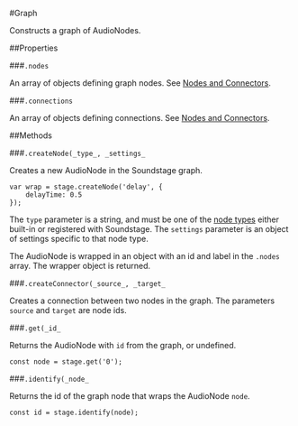 

#Graph

<p>Constructs a graph of AudioNodes.</p>












##Properties


###`.nodes`

<p>An array of objects defining graph nodes. See <a href="#nodes-and-connections">Nodes and Connectors</a>.</p>





###`.connections`

<p>An array of objects defining connections. See <a href="#nodes-and-connections">Nodes and Connectors</a>.</p>






##Methods


###`.createNode(_type_, _settings_`

<p>Creates a new AudioNode in the Soundstage graph.</p>
<pre><code class="language-js"><span class="token keyword">var</span> wrap <span class="token operator">=</span> stage<span class="token punctuation">.</span><span class="token function">createNode</span><span class="token punctuation">(</span><span class="token string">'delay'</span><span class="token punctuation">,</span> <span class="token punctuation">{</span>
    delayTime<span class="token operator">:</span> <span class="token number">0.5</span>
<span class="token punctuation">}</span><span class="token punctuation">)</span><span class="token punctuation">;</span></code></pre>
<p>The <code>type</code> parameter is a string, and must be one of the <a href="#node-types">node types</a>
either built-in or registered with Soundstage. The <code>settings</code> parameter is an
object of settings specific to that node type.</p>
<p>The AudioNode is wrapped in an object with an id and label in the <code>.nodes</code>
array. The wrapper object is returned.</p>





###`.createConnector(_source_, _target_`

<p>Creates a connection between two nodes in the graph. The parameters
<code>source</code> and <code>target</code> are node ids.</p>





###`.get(_id_`

<p>Returns the AudioNode with <code>id</code> from the graph, or undefined.</p>
<pre><code class="language-js"><span class="token keyword">const</span> node <span class="token operator">=</span> stage<span class="token punctuation">.</span><span class="token function">get</span><span class="token punctuation">(</span><span class="token string">'0'</span><span class="token punctuation">)</span><span class="token punctuation">;</span></code></pre>





###`.identify(_node_`

<p>Returns the id of the graph node that wraps the AudioNode <code>node</code>.</p>
<pre><code class="language-js"><span class="token keyword">const</span> id <span class="token operator">=</span> stage<span class="token punctuation">.</span><span class="token function">identify</span><span class="token punctuation">(</span>node<span class="token punctuation">)</span><span class="token punctuation">;</span></code></pre>
















